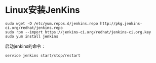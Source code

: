# Linux安装JenKins

```shell
sudo wget -O /etc/yum.repos.d/jenkins.repo http://pkg.jenkins-ci.org/redhat/jenkins.repo
sudo rpm --import https://jenkins-ci.org/redhat/jenkins-ci.org.key
sudo yum install jenkins
```

启动jenkins的命令：

```shell
service jenkins start/stop/restart
```

